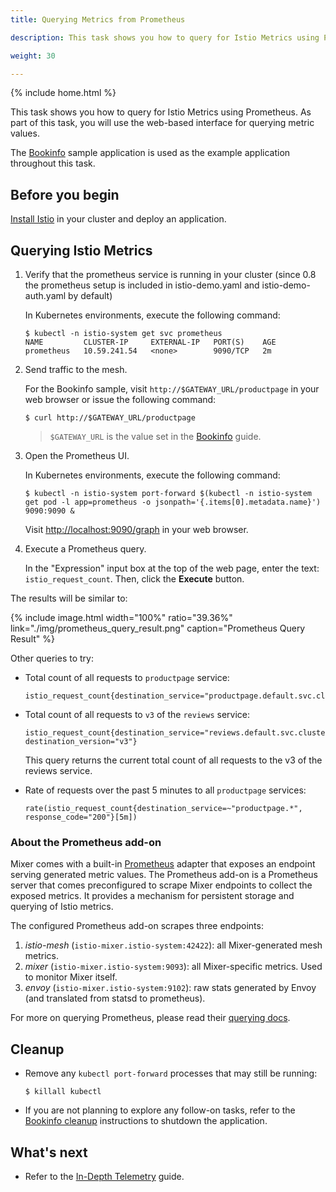 ```yaml
---
title: Querying Metrics from Prometheus

description: This task shows you how to query for Istio Metrics using Prometheus.

weight: 30

---
```

{% include home.html %}

This task shows you how to query for Istio Metrics using Prometheus. As part of
this task, you will use the web-based interface for querying metric values.

The [Bookinfo]({{home}}/docs/guides/bookinfo.html) sample application is used as
the example application throughout this task.

## Before you begin

[Install Istio]({{home}}/docs/setup/) in your cluster and deploy an
application.

## Querying Istio Metrics

1.  Verify that the prometheus service is running in your cluster (since 0.8 the
    prometheus setup is included in istio-demo.yaml and istio-demo-auth.yaml by default)

    In Kubernetes environments, execute the following command:

    ```command
    $ kubectl -n istio-system get svc prometheus
    NAME         CLUSTER-IP     EXTERNAL-IP   PORT(S)    AGE
    prometheus   10.59.241.54   <none>        9090/TCP   2m
    ```

1.  Send traffic to the mesh.

    For the Bookinfo sample, visit `http://$GATEWAY_URL/productpage` in your web
    browser or issue the following command:

    ```command
    $ curl http://$GATEWAY_URL/productpage
    ```

    > `$GATEWAY_URL` is the value set in the [Bookinfo]({{home}}/docs/guides/bookinfo.html) guide.

1.  Open the Prometheus UI.

    In Kubernetes environments, execute the following command:

    ```command
    $ kubectl -n istio-system port-forward $(kubectl -n istio-system get pod -l app=prometheus -o jsonpath='{.items[0].metadata.name}') 9090:9090 &
    ```

    Visit [http://localhost:9090/graph](http://localhost:9090/graph) in your web browser.

1.  Execute a Prometheus query.

    In the "Expression" input box at the top of the web page, enter the text:
    `istio_request_count`. Then, click the **Execute** button.

The results will be similar to:

{% include image.html width="100%" ratio="39.36%"
    link="./img/prometheus_query_result.png"
    caption="Prometheus Query Result"
    %}

Other queries to try:

-   Total count of all requests to `productpage` service:

    ```
    istio_request_count{destination_service="productpage.default.svc.cluster.local"}
    ```

- Total count of all requests to `v3` of the `reviews` service:

    ```
    istio_request_count{destination_service="reviews.default.svc.cluster.local", destination_version="v3"}
    ```

    This query returns the current total count of all requests to the v3 of the reviews service.

-   Rate of requests over the past 5 minutes to all `productpage` services:

    ```
    rate(istio_request_count{destination_service=~"productpage.*", response_code="200"}[5m])
    ```

### About the Prometheus add-on

Mixer comes with a built-in [Prometheus](https://prometheus.io) adapter that
exposes an endpoint serving generated metric values. The Prometheus add-on is a
Prometheus server that comes preconfigured to scrape Mixer endpoints to collect
the exposed metrics. It provides a mechanism for persistent storage and querying
of Istio metrics.

The configured Prometheus add-on scrapes three endpoints:
1. *istio-mesh* (`istio-mixer.istio-system:42422`): all Mixer-generated mesh
   metrics.
1. *mixer* (`istio-mixer.istio-system:9093`): all Mixer-specific metrics. Used
   to monitor Mixer itself.
1. *envoy* (`istio-mixer.istio-system:9102`): raw stats generated by Envoy (and
   translated from statsd to prometheus).

For more on querying Prometheus, please read their [querying
docs](https://prometheus.io/docs/querying/basics/).

## Cleanup

-   Remove any `kubectl port-forward` processes that may still be running:

    ```command
    $ killall kubectl
    ```

-   If you are not planning to explore any follow-on tasks, refer to the
    [Bookinfo cleanup]({{home}}/docs/guides/bookinfo.html#cleanup) instructions
    to shutdown the application.

## What's next

-   Refer to the [In-Depth Telemetry]({{home}}/docs/guides/telemetry.html) guide.
